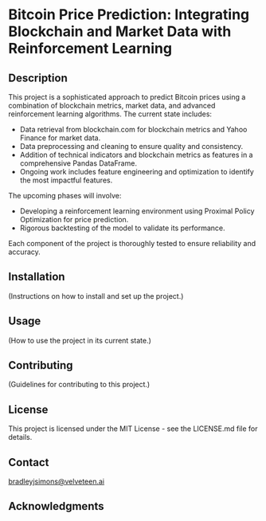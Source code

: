 # Bitcoin Price Prediction: Integrating Blockchain and Market Data with Reinforcement Learning

## Description
This project is a sophisticated approach to predict Bitcoin prices using a combination of blockchain metrics, market data, and advanced reinforcement learning algorithms. The current state includes:

- Data retrieval from blockchain.com for blockchain metrics and Yahoo Finance for market data.
- Data preprocessing and cleaning to ensure quality and consistency.
- Addition of technical indicators and blockchain metrics as features in a comprehensive Pandas DataFrame.
- Ongoing work includes feature engineering and optimization to identify the most impactful features.

The upcoming phases will involve:
- Developing a reinforcement learning environment using Proximal Policy Optimization for price prediction.
- Rigorous backtesting of the model to validate its performance.

Each component of the project is thoroughly tested to ensure reliability and accuracy.

## Installation
(Instructions on how to install and set up the project.)

## Usage
(How to use the project in its current state.)

## Contributing
(Guidelines for contributing to this project.)

## License
This project is licensed under the MIT License - see the LICENSE.md file for details.

## Contact
bradleyjsimons@velveteen.ai

## Acknowledgments
